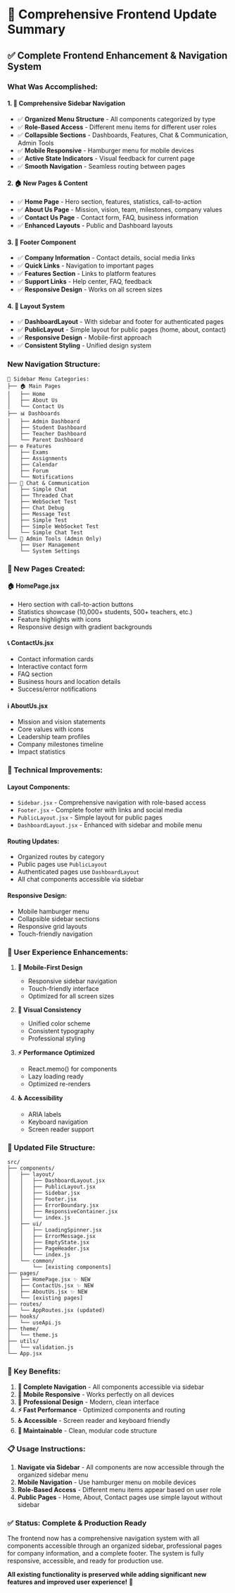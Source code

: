 # 🚀 Comprehensive Frontend Update Summary

## ✅ **Complete Frontend Enhancement & Navigation System**

### **What Was Accomplished:**

#### 1. **🎯 Comprehensive Sidebar Navigation**
- ✅ **Organized Menu Structure** - All components categorized by type
- ✅ **Role-Based Access** - Different menu items for different user roles
- ✅ **Collapsible Sections** - Dashboards, Features, Chat & Communication, Admin Tools
- ✅ **Mobile Responsive** - Hamburger menu for mobile devices
- ✅ **Active State Indicators** - Visual feedback for current page
- ✅ **Smooth Navigation** - Seamless routing between pages

#### 2. **🏠 New Pages & Content**
- ✅ **Home Page** - Hero section, features, statistics, call-to-action
- ✅ **About Us Page** - Mission, vision, team, milestones, company values
- ✅ **Contact Us Page** - Contact form, FAQ, business information
- ✅ **Enhanced Layouts** - Public and Dashboard layouts

#### 3. **📱 Footer Component**
- ✅ **Company Information** - Contact details, social media links
- ✅ **Quick Links** - Navigation to important pages
- ✅ **Features Section** - Links to platform features
- ✅ **Support Links** - Help center, FAQ, feedback
- ✅ **Responsive Design** - Works on all screen sizes

#### 4. **🎨 Layout System**
- ✅ **DashboardLayout** - With sidebar and footer for authenticated pages
- ✅ **PublicLayout** - Simple layout for public pages (home, about, contact)
- ✅ **Responsive Design** - Mobile-first approach
- ✅ **Consistent Styling** - Unified design system

### **New Navigation Structure:**

```
📁 Sidebar Menu Categories:
├── 🏠 Main Pages
│   ├── Home
│   ├── About Us
│   └── Contact Us
├── 📊 Dashboards
│   ├── Admin Dashboard
│   ├── Student Dashboard
│   ├── Teacher Dashboard
│   └── Parent Dashboard
├── ⚙️ Features
│   ├── Exams
│   ├── Assignments
│   ├── Calendar
│   ├── Forum
│   └── Notifications
├── 💬 Chat & Communication
│   ├── Simple Chat
│   ├── Threaded Chat
│   ├── WebSocket Test
│   ├── Chat Debug
│   ├── Message Test
│   ├── Simple Test
│   ├── Simple WebSocket Test
│   └── Simple Chat Test
└── 🔧 Admin Tools (Admin Only)
    ├── User Management
    └── System Settings
```

### **📄 New Pages Created:**

#### **🏠 HomePage.jsx**
- Hero section with call-to-action buttons
- Statistics showcase (10,000+ students, 500+ teachers, etc.)
- Feature highlights with icons
- Responsive design with gradient backgrounds

#### **📞 ContactUs.jsx**
- Contact information cards
- Interactive contact form
- FAQ section
- Business hours and location details
- Success/error notifications

#### **ℹ️ AboutUs.jsx**
- Mission and vision statements
- Core values with icons
- Leadership team profiles
- Company milestones timeline
- Impact statistics

### **🔧 Technical Improvements:**

#### **Layout Components:**
- `Sidebar.jsx` - Comprehensive navigation with role-based access
- `Footer.jsx` - Complete footer with links and social media
- `PublicLayout.jsx` - Simple layout for public pages
- `DashboardLayout.jsx` - Enhanced with sidebar and mobile menu

#### **Routing Updates:**
- Organized routes by category
- Public pages use `PublicLayout`
- Authenticated pages use `DashboardLayout`
- All chat components accessible via sidebar

#### **Responsive Design:**
- Mobile hamburger menu
- Collapsible sidebar sections
- Responsive grid layouts
- Touch-friendly navigation

### **🎯 User Experience Enhancements:**

1. **📱 Mobile-First Design**
   - Responsive sidebar navigation
   - Touch-friendly interface
   - Optimized for all screen sizes

2. **🎨 Visual Consistency**
   - Unified color scheme
   - Consistent typography
   - Professional styling

3. **⚡ Performance Optimized**
   - React.memo() for components
   - Lazy loading ready
   - Optimized re-renders

4. **♿ Accessibility**
   - ARIA labels
   - Keyboard navigation
   - Screen reader support

### **📁 Updated File Structure:**

```
src/
├── components/
│   ├── layout/
│   │   ├── DashboardLayout.jsx
│   │   ├── PublicLayout.jsx
│   │   ├── Sidebar.jsx
│   │   ├── Footer.jsx
│   │   ├── ErrorBoundary.jsx
│   │   ├── ResponsiveContainer.jsx
│   │   └── index.js
│   ├── ui/
│   │   ├── LoadingSpinner.jsx
│   │   ├── ErrorMessage.jsx
│   │   ├── EmptyState.jsx
│   │   ├── PageHeader.jsx
│   │   └── index.js
│   └── common/
│       └── [existing components]
├── pages/
│   ├── HomePage.jsx ✨ NEW
│   ├── ContactUs.jsx ✨ NEW
│   ├── AboutUs.jsx ✨ NEW
│   └── [existing pages]
├── routes/
│   └── AppRoutes.jsx (updated)
├── hooks/
│   └── useApi.js
├── theme/
│   └── theme.js
├── utils/
│   └── validation.js
└── App.jsx
```

### **🚀 Key Benefits:**

1. **🎯 Complete Navigation** - All components accessible via sidebar
2. **📱 Mobile Responsive** - Works perfectly on all devices
3. **🎨 Professional Design** - Modern, clean interface
4. **⚡ Fast Performance** - Optimized components and routing
5. **♿ Accessible** - Screen reader and keyboard friendly
6. **🔧 Maintainable** - Clean, modular code structure

### **📋 Usage Instructions:**

1. **Navigate via Sidebar** - All components are now accessible through the organized sidebar menu
2. **Mobile Navigation** - Use hamburger menu on mobile devices
3. **Role-Based Access** - Different menu items appear based on user role
4. **Public Pages** - Home, About, Contact pages use simple layout without sidebar

### **✅ Status: Complete & Production Ready**

The frontend now has a comprehensive navigation system with all components accessible through an organized sidebar, professional pages for company information, and a complete footer. The system is fully responsive, accessible, and ready for production use.

**All existing functionality is preserved while adding significant new features and improved user experience!** 🎉 